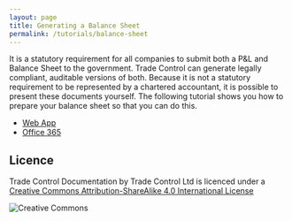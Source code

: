 ```yaml
---
layout: page
title: Generating a Balance Sheet
permalink: /tutorials/balance-sheet
---
```


It is a statutory requirement for all companies to submit both a P&L and Balance Sheet to the government. Trade Control can generate legally compliant, auditable versions of both. Because it is not a statutory requirement to be represented by a chartered accountant, it is possible to present these documents yourself.  The following tutorial shows you how to prepare your balance sheet so that you can do this.

- [Web App](./balance-sheet-web)
- [Office 365](./balance-sheet-365)

## Licence

Trade Control Documentation by Trade Control Ltd is licenced under a [Creative Commons Attribution-ShareAlike 4.0 International License](http://creativecommons.org/licenses/by-sa/4.0/) 

![Creative Commons](https://i.creativecommons.org/l/by-sa/4.0/88x31.png)
